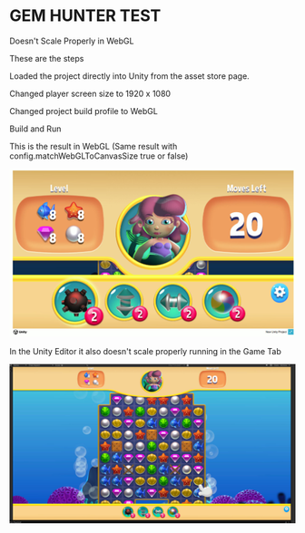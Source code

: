 # GEM HUNTER TEST

Doesn't Scale Properly in WebGL

These are the steps

Loaded the project directly into Unity from the asset store page.

Changed player screen size to 1920 x 1080

Changed project build profile to WebGL

Build and Run

This is the result in WebGL (Same result with config.matchWebGLToCanvasSize true or false)

![WebGL Result](https://github.com/kellycode/GemHunter/blob/main/GemHunter_WebGL.jpg)

In the Unity Editor it also doesn't scale properly running in the Game Tab

![Editor Result](https://github.com/kellycode/GemHunter/blob/main/GemHunter_Editor.jpg)

